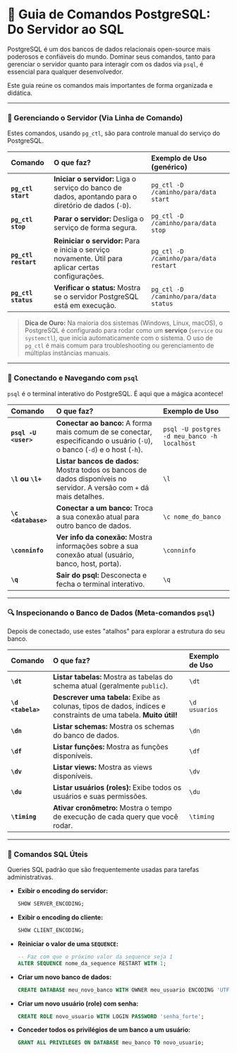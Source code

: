# 🐘 Guia de Comandos PostgreSQL: Do Servidor ao SQL

PostgreSQL é um dos bancos de dados relacionais open-source mais poderosos e confiáveis do mundo. Dominar seus comandos, tanto para gerenciar o servidor quanto para interagir com os dados via `psql`, é essencial para qualquer desenvolvedor.

Este guia reúne os comandos mais importantes de forma organizada e didática.

---

### 🔧 Gerenciando o Servidor (Via Linha de Comando)

Estes comandos, usando `pg_ctl`, são para controle manual do serviço do PostgreSQL.

| Comando | O que faz? | Exemplo de Uso (genérico) |
| :--- | :--- | :--- |
| **`pg_ctl start`** | **Iniciar o servidor:** Liga o serviço do banco de dados, apontando para o diretório de dados (`-D`). | `pg_ctl -D /caminho/para/data start` |
| **`pg_ctl stop`** | **Parar o servidor:** Desliga o serviço de forma segura. | `pg_ctl -D /caminho/para/data stop` |
| **`pg_ctl restart`**| **Reiniciar o servidor:** Para e inicia o serviço novamente. Útil para aplicar certas configurações. | `pg_ctl -D /caminho/para/data restart` |
| **`pg_ctl status`**| **Verificar o status:** Mostra se o servidor PostgreSQL está em execução. | `pg_ctl -D /caminho/para/data status` |

> **Dica de Ouro:** Na maioria dos sistemas (Windows, Linux, macOS), o PostgreSQL é configurado para rodar como um **serviço** (`service` ou `systemctl`), que inicia automaticamente com o sistema. O uso de `pg_ctl` é mais comum para troubleshooting ou gerenciamento de múltiplas instâncias manuais.

---

### 🚀 Conectando e Navegando com `psql`

`psql` é o terminal interativo do PostgreSQL. É aqui que a mágica acontece!

| Comando | O que faz? | Exemplo de Uso |
| :--- | :--- | :--- |
| **`psql -U <user>`** | **Conectar ao banco:** A forma mais comum de se conectar, especificando o usuário (`-U`), o banco (`-d`) e o host (`-h`). | `psql -U postgres -d meu_banco -h localhost` |
| **`\l` ou `\l+`**| **Listar bancos de dados:** Mostra todos os bancos de dados disponíveis no servidor. A versão com `+` dá mais detalhes. | `\l` |
| **`\c <database>`** | **Conectar a um banco:** Troca a sua conexão atual para outro banco de dados. | `\c nome_do_banco` |
| **`\conninfo`** | **Ver info da conexão:** Mostra informações sobre a sua conexão atual (usuário, banco, host, porta). | `\conninfo` |
| **`\q`** | **Sair do psql:** Desconecta e fecha o terminal interativo. | `\q` |

---

### 🔍 Inspecionando o Banco de Dados (Meta-comandos `psql`)

Depois de conectado, use estes "atalhos" para explorar a estrutura do seu banco.

| Comando | O que faz? | Exemplo de Uso |
| :--- | :--- | :--- |
| **`\dt`** | **Listar tabelas:** Mostra as tabelas do schema atual (geralmente `public`). | `\dt` |
| **`\d <tabela>`** | **Descrever uma tabela:** Exibe as colunas, tipos de dados, índices e constraints de uma tabela. **Muito útil!** | `\d usuarios` |
| **`\dn`** | **Listar schemas:** Mostra os schemas do banco de dados. | `\dn` |
| **`\df`** | **Listar funções:** Mostra as funções disponíveis. | `\df` |
| **`\dv`** | **Listar views:** Mostra as views disponíveis. | `\dv` |
| **`\du`** | **Listar usuários (roles):** Exibe todos os usuários e suas permissões. | `\du` |
| **`\timing`** | **Ativar cronômetro:** Mostra o tempo de execução de cada query que você rodar. | `\timing` |

---

### 🔩 Comandos SQL Úteis

Queries SQL padrão que são frequentemente usadas para tarefas administrativas.

* **Exibir o encoding do servidor:**
    ```sql
    SHOW SERVER_ENCODING;
    ```

* **Exibir o encoding do cliente:**
    ```sql
    SHOW CLIENT_ENCODING;
    ```

* **Reiniciar o valor de uma `SEQUENCE`:**
    ```sql
    -- Faz com que o próximo valor da sequence seja 1
    ALTER SEQUENCE nome_da_sequence RESTART WITH 1;
    ```

* **Criar um novo banco de dados:**
    ```sql
    CREATE DATABASE meu_novo_banco WITH OWNER meu_usuario ENCODING 'UTF8';
    ```

* **Criar um novo usuário (role) com senha:**
    ```sql
    CREATE ROLE novo_usuario WITH LOGIN PASSWORD 'senha_forte';
    ```

* **Conceder todos os privilégios de um banco a um usuário:**
    ```sql
    GRANT ALL PRIVILEGES ON DATABASE meu_banco TO novo_usuario;
    ```